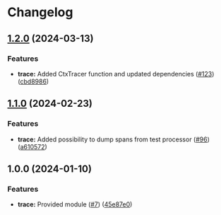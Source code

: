# Changelog

## [1.2.0](https://github.com/ankorstore/yokai/compare/trace/v1.1.0...trace/v1.2.0) (2024-03-13)


### Features

* **trace:** Added CtxTracer function and updated dependencies ([#123](https://github.com/ankorstore/yokai/issues/123)) ([cbd8986](https://github.com/ankorstore/yokai/commit/cbd8986349fcc6cecabcf4a41d5196208c594e96))

## [1.1.0](https://github.com/ankorstore/yokai/compare/trace/v1.0.0...trace/v1.1.0) (2024-02-23)


### Features

* **trace:** Added possibility to dump spans from test processor ([#96](https://github.com/ankorstore/yokai/issues/96)) ([a610572](https://github.com/ankorstore/yokai/commit/a6105722d71c7a5ace9dbde0b33062e44f8f3ada))

## 1.0.0 (2024-01-10)


### Features

* **trace:** Provided module ([#7](https://github.com/ankorstore/yokai/issues/7)) ([45e87e0](https://github.com/ankorstore/yokai/commit/45e87e0d27264c6ded3bcb9da3ac336194b4d485))
